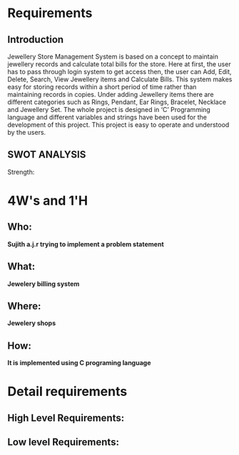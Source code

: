# Requirements
## Introduction
  Jewellery Store Management System is based on a  concept to maintain jewellery records and calculate total bills for the store. Here at first, the user has to pass through login system to get access then, the user can Add, Edit, Delete, Search, View Jewellery items and Calculate Bills. This system makes easy for storing records within a short period of time rather than maintaining records in copies. Under adding Jewellery items there are different categories such as Rings, Pendant, Ear Rings, Bracelet, Necklace and Jewellery Set. The whole project is designed in ‘C’ Programming language and different variables and strings have been used for the development of this project. This project is easy to operate and understood by the users.


## SWOT ANALYSIS
Strength:


# 4W&#39;s and 1&#39;H

## Who:

**Sujith a.j.r trying to implement a problem statement**

## What:

**Jewelery billing system**



## Where:

**Jewelery shops**

## How:

**It is implemented using C programing language**

# Detail requirements
## High Level Requirements:



##  Low level Requirements:
